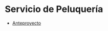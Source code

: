 # Servicio de Peluquería

- <a href="https://github.com/Jorgeev27/Servicio-Peluqueria/blob/main/Anteproyecto/anteproyecto.md">Anteproyecto</a>
